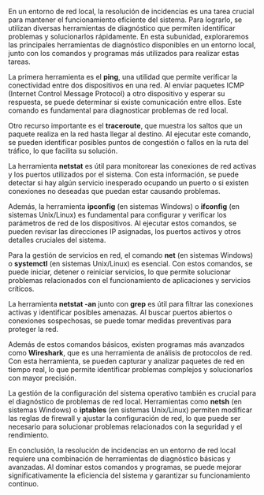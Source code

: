 En un entorno de red local, la resolución de incidencias es una tarea crucial para mantener el funcionamiento eficiente del sistema. Para lograrlo, se utilizan diversas herramientas de diagnóstico que permiten identificar problemas y solucionarlos rápidamente. En esta subunidad, exploraremos las principales herramientas de diagnóstico disponibles en un entorno local, junto con los comandos y programas más utilizados para realizar estas tareas.

La primera herramienta es el **ping**, una utilidad que permite verificar la conectividad entre dos dispositivos en una red. Al enviar paquetes ICMP (Internet Control Message Protocol) a otro dispositivo y esperar su respuesta, se puede determinar si existe comunicación entre ellos. Este comando es fundamental para diagnosticar problemas de red local.

Otro recurso importante es el **traceroute**, que muestra los saltos que un paquete realiza en la red hasta llegar al destino. Al ejecutar este comando, se pueden identificar posibles puntos de congestión o fallos en la ruta del tráfico, lo que facilita su solución.

La herramienta **netstat** es útil para monitorear las conexiones de red activas y los puertos utilizados por el sistema. Con esta información, se puede detectar si hay algún servicio inesperado ocupando un puerto o si existen conexiones no deseadas que puedan estar causando problemas.

Además, la herramienta **ipconfig** (en sistemas Windows) o **ifconfig** (en sistemas Unix/Linux) es fundamental para configurar y verificar los parámetros de red de los dispositivos. Al ejecutar estos comandos, se pueden revisar las direcciones IP asignadas, los puertos activos y otros detalles cruciales del sistema.

Para la gestión de servicios en red, el comando **net** (en sistemas Windows) o **systemctl** (en sistemas Unix/Linux) es esencial. Con estos comandos, se puede iniciar, detener o reiniciar servicios, lo que permite solucionar problemas relacionados con el funcionamiento de aplicaciones y servicios críticos.

La herramienta **netstat -an** junto con **grep** es útil para filtrar las conexiones activas y identificar posibles amenazas. Al buscar puertos abiertos o conexiones sospechosas, se puede tomar medidas preventivas para proteger la red.

Además de estos comandos básicos, existen programas más avanzados como **Wireshark**, que es una herramienta de análisis de protocolos de red. Con esta herramienta, se pueden capturar y analizar paquetes de red en tiempo real, lo que permite identificar problemas complejos y solucionarlos con mayor precisión.

La gestión de la configuración del sistema operativo también es crucial para el diagnóstico de problemas de red local. Herramientas como **netsh** (en sistemas Windows) o **iptables** (en sistemas Unix/Linux) permiten modificar las reglas de firewall y ajustar la configuración de red, lo que puede ser necesario para solucionar problemas relacionados con la seguridad y el rendimiento.

En conclusión, la resolución de incidencias en un entorno de red local requiere una combinación de herramientas de diagnóstico básicas y avanzadas. Al dominar estos comandos y programas, se puede mejorar significativamente la eficiencia del sistema y garantizar su funcionamiento continuo.
